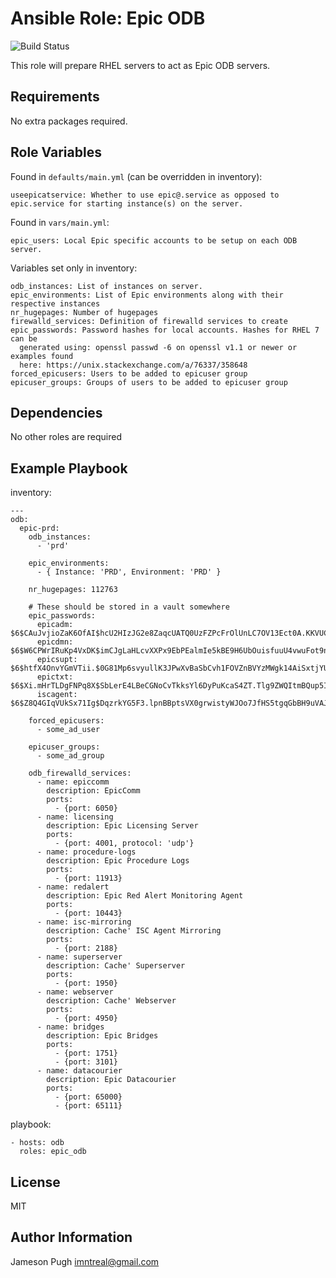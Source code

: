 Ansible Role: Epic ODB
========
![Build Status](https://github.com/ImNtReal/ansible-role-epic_odb/actions/workflows/main.yml/badge.svg)

This role will prepare RHEL servers to act as Epic ODB servers.

Requirements
------------

No extra packages required.

Role Variables
--------------

Found in `defaults/main.yml` (can be overridden in inventory):

    useepicatservice: Whether to use epic@.service as opposed to epic.service for starting instance(s) on the server.

Found in `vars/main.yml`:

    epic_users: Local Epic specific accounts to be setup on each ODB server.

Variables set only in inventory:

    odb_instances: List of instances on server.
    epic_environments: List of Epic environments along with their respective instances
    nr_hugepages: Number of hugepages
    firewalld_services: Definition of firewalld services to create
    epic_passwords: Password hashes for local accounts. Hashes for RHEL 7 can be
      generated using: openssl passwd -6 on openssl v1.1 or newer or examples found
      here: https://unix.stackexchange.com/a/76337/358648
    forced_epicusers: Users to be added to epicuser group
    epicuser_groups: Groups of users to be added to epicuser group

Dependencies
------------

No other roles are required

Example Playbook
----------------

inventory:

    ---
    odb:
      epic-prd:
        odb_instances:
          - 'prd'

        epic_environments:
          - { Instance: 'PRD', Environment: 'PRD' }

        nr_hugepages: 112763

        # These should be stored in a vault somewhere
        epic_passwords:
          epicadm: $6$CAuJvjioZaK6OfAI$hcU2HIzJG2e8ZaqcUATQ0UzFZPcFrOlUnLC7OV13Ect0A.KKVUC1lRK4KfF26u3r8iZClZOlREwhj4w5kQaVY/
          epicdmn: $6$W6CPWrIRuKp4VxDK$imCJgLaHLcvXXPx9EbPEalmIe5kBE9H6UbOuisfuuU4vwuFot9n7e7YQUUHnC41QkP3a4JUUtUVkWcsTtLynC1
          epicsupt: $6$htfX4OnvYGmVTii.$0G81Mp6svyullK3JPwXvBaSbCvh1FOVZnBVYzMWgk14AiSxtjYUWER4de2w989zX7K1zEPebdTYROhoPqui311
          epictxt: $6$Xi.mHrTLDgFNPq8X$SbLerE4LBeCGNoCvTkksYl6DyPuKcaS4ZT.Tlg9ZWQItmBQup5I5XY60GpareUyX8Cg0EnIYfpSfz3G.dCHU11
          iscagent: $6$Z8Q4GIqVUkSx71Ig$DqzrkYG5F3.lpnBBptsVX0grwistyWJOo7JfHS5tgqGbBH9uVAJSSi8i5eMQARcLHvt7x335MzE.Ln9SVAKY30

        forced_epicusers:
          - some_ad_user

        epicuser_groups:
          - some_ad_group

        odb_firewalld_services:
          - name: epiccomm
            description: EpicComm
            ports:
              - {port: 6050}
          - name: licensing
            description: Epic Licensing Server
            ports:
              - {port: 4001, protocol: 'udp'}
          - name: procedure-logs
            description: Epic Procedure Logs
            ports:
              - {port: 11913}
          - name: redalert
            description: Epic Red Alert Monitoring Agent
            ports:
              - {port: 10443}
          - name: isc-mirroring
            description: Cache' ISC Agent Mirroring
            ports:
              - {port: 2188}
          - name: superserver
            description: Cache' Superserver
            ports:
              - {port: 1950}
          - name: webserver
            description: Cache' Webserver
            ports:
              - {port: 4950}
          - name: bridges
            description: Epic Bridges
            ports:
              - {port: 1751}
              - {port: 3101}
          - name: datacourier
            description: Epic Datacourier
            ports:
              - {port: 65000}
              - {port: 65111}

playbook:

    - hosts: odb
      roles: epic_odb

License
-------

MIT

Author Information
------------------

Jameson Pugh <imntreal@gmail.com>